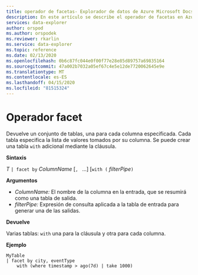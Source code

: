 ```yaml
---
title: operador de facetas- Explorador de datos de Azure Microsoft Docs
description: En este artículo se describe el operador de facetas en Azure Data Explorer.
services: data-explorer
author: orspod
ms.author: orspodek
ms.reviewer: rkarlin
ms.service: data-explorer
ms.topic: reference
ms.date: 02/13/2020
ms.openlocfilehash: 0b6c87fc044e0f00f77e28e85d89757a69835164
ms.sourcegitcommit: 47a002b7032a05ef67c4e5e12de7720062645e9e
ms.translationtype: MT
ms.contentlocale: es-ES
ms.lasthandoff: 04/15/2020
ms.locfileid: "81515324"
---
```

# <a name="facet-operator"></a>Operador facet

Devuelve un conjunto de tablas, una para cada columna especificada.
Cada tabla especifica la lista de valores tomados por su columna.
Se puede crear una tabla `with` adicional mediante la cláusula.

**Sintaxis**

*T* `| facet by` *ColumnName* [`, ` ...] [`with (` *filterPipe*`)`

**Argumentos**

* *ColumnName:* El nombre de la columna en la entrada, que se resumirá como una tabla de salida.
* *filterPipe:* Expresión de consulta aplicada a la tabla de entrada para generar una de las salidas.

**Devuelve**

Varias tablas: `with` una para la cláusula y otra para cada columna.

**Ejemplo**

```kusto
MyTable 
| facet by city, eventType 
    with (where timestamp > ago(7d) | take 1000)
```